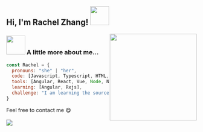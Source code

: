 <h2> Hi, I'm Rachel Zhang! <img src="https://media4.giphy.com/media/WOwiryOPA0G6jhKqB0/giphy.gif" width="50"></h2>
<img align='right' src="https://media.giphy.com/media/ieyl9zmCjO4b4t6qoY/giphy.gif" width="230">


### <img src="https://media.giphy.com/media/VgCDAzcKvsR6OM0uWg/giphy.gif" width="50"> A little more about me...  

```javascript
const Rachel = {
  pronouns: "she" | "her",
  code: [Javascript, Typescript, HTML, CSS],
  tools: [Angular, React, Vue, Node, Nestjs, ...],
  learning: [Angular, Rxjs],
  challenge: "I am learning the source code of angular"
}
```

Feel free to contact me :yum:
<br><br>
<a href="mailto:zhangqi2276@163.com"><img src="https://img.shields.io/badge/Email-moe%40chocola.dev-orange"></a>



